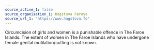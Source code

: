 ```yaml
---
source_active_1: false
source_organisation_1: Hagstova Føroya
source_url_1: "https://www.hagstova.fo"
---
```

Circumcision of girls and women is a punishable offence in The Faroe Islands. The extent of women in The Faroe Islands who have undergone female genital mutilation/cutting is not known.

